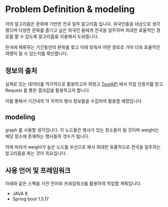 # Problem Definition & modeling

저의 알고리즘은 문화에 기반한 전국 일주 알고리즘 입니다. 외국인들을 대상으로 생각했으며 다양한 문화를 즐기고 싶은 외국인 들에게 전국을 일주하며 최대한 효율적인 경로를 짤 수 있도록 알고리즘을 이용해서 도와줍니다.

한국에 체류하는 기간동안의 문화를 찾고 이에 맞춰서 어떤 경로로 가야 더욱 효율적인 여행이 될 수 있는지를 확인합니다.

## 정보의 출처 

실제로 있는 데이터를 적극적으로 활용하고자 하였고 [TourAPI](http://api.visitkorea.or.kr/guide/inforUnite.do) 에서 직접 인증키를 받고 Request 를 통한 결과값을 활용하고자 합니다.

이를 통해서 기간내의 각 지역의 행사 정보들을 수집하여 활용할 예정입니다.

## modeling

graph 를 사용할 생각입니다. 각 노드들은 행사가 있는 장소들이 될 것이며 weight는 해당 장소에 존재하는 행사들의 갯수가 됩니다.

이에 따라서 weight가 높은 노드를 우선으로 해서 최대한 효율적으로 전국을 일주하는 알고리즘을 짜는 것이 목요입니다.

## 사용 언어 및 프레임워크

아래와 같은 스펙을 가진 언어와 프레임워크를 활용하여 작업할 계획입니다.

- JAVA 8
- Spring boot 1.5.17